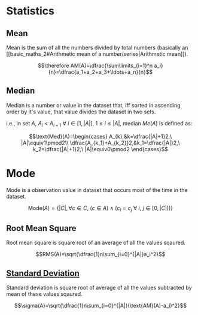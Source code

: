 # Statistics

## Mean
Mean is the sum of all the numbers divided by total numbers (basically an [[basic_maths_2#Arithmetic mean of a number/series|Arithmetic mean]]).
 
$$\therefore AM(A)=\dfrac{\sum\limits_{i=1}^n a_i}{n}=\dfrac{a_1+a_2+a_3+\ldots+a_n}{n}$$

## Median
Median is a number or value in the dataset that, iff sorted in ascending order by it's value, that value divides the dataset in two sets.

i.e., in set $A,\ A_i\lt A_{i+1}\ \forall\  i\in[1,|A|],\ 1\leq i\leq |A|$, median $Me(A)$ is defined as:

$$\text{Med}(A)=\begin{cases}
A_{k},&k=\dfrac{|A|+1}2,\ |A|\equiv1\pmod2\\
\dfrac{A_{k_1}+A_{k_2}}2,&k_1=\dfrac{|A|}2,\ k_2=\dfrac{|A|+1}2,\ |A|\equiv0\pmod2
\end{cases}$$

# Mode
Mode is a observation value in dataset that occurs most of the time in the dataset. 

$$\text{Mode}(A)=\lbrace|C|, \forall c\in C,\ (c\in A)\wedge \left(c_i = c_j\ \forall\ i,\ j\in[0,|C|)\right)\rbrace$$

## Root Mean Square
Root mean square is square root of an average of all the values sqaured.

$$RMS(A)=\sqrt{\dfrac{1}n\sum_{i=0}^{|A|}a_i^2}$$

## [Standard Deviation](https://en.wikipedia.org/wiki/Standard_deviation)
Standard deviation is square root of average of all the values subtracted by mean of these values sqaured.

$$\sigma(A)=\sqrt{\dfrac{1}n\sum_{i=0}^{|A|}(\text{AM}(A)-a_i)^2}$$